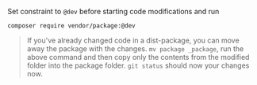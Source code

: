 

Set constraint to `@dev` before starting code modifications and run 
    
    composer require vendor/package:@dev
     
> If you've already changed code in a dist-package, you can move away the package with the changes.
> `mv package _package`, run the above command and then copy only the contents from the modified folder
> into the package folder. `git status` should now your changes now.